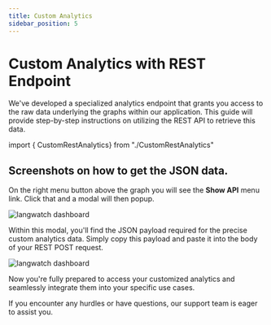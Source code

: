 ```yaml
---
title: Custom Analytics
sidebar_position: 5
---
```


# Custom Analytics with REST Endpoint

We've developed a specialized analytics endpoint that grants you access to the raw data underlying the graphs within our application. This guide will provide step-by-step instructions on utilizing the REST API to retrieve this data.

import { CustomRestAnalytics} from "./CustomRestAnalytics"

<CustomRestAnalytics />

## Screenshots on how to get the JSON data.

On the right menu button above the graph you will see the **Show API** menu link. Click that and a modal will then popup.

![langwatch dashboard](@site/static/img/screenshot-show-json.png)

Within this modal, you'll find the JSON payload required for the precise custom analytics data. Simply copy this payload and paste it into the body of your REST POST request.

![langwatch dashboard](@site/static/img/screenshot-json-modal.png)

Now you're fully prepared to access your customized analytics and seamlessly integrate them into your specific use cases.

If you encounter any hurdles or have questions, our support team is eager to assist you.
